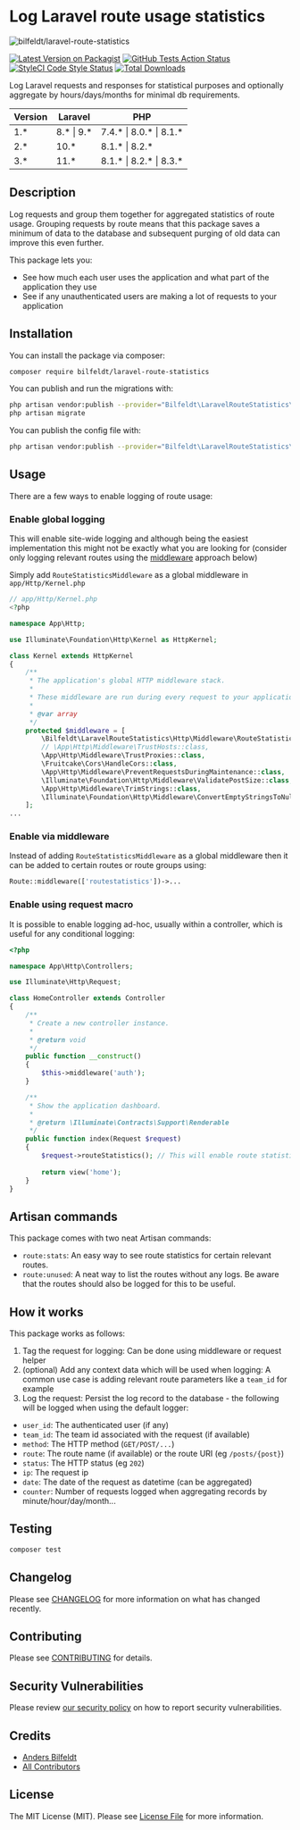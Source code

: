 # Log Laravel route usage statistics

![bilfeldt/laravel-route-statistics](art/banner.png)

[![Latest Version on Packagist](https://img.shields.io/packagist/v/bilfeldt/laravel-route-statistics.svg?style=flat-square)](https://packagist.org/packages/bilfeldt/laravel-route-statistics)
[![GitHub Tests Action Status](https://img.shields.io/github/workflow/status/bilfeldt/laravel-route-statistics/run-tests?label=tests)](https://github.com/bilfeldt/laravel-route-statistics/actions?query=workflow%3Arun-tests+branch%3Amaster)
[![StyleCI Code Style Status](https://github.styleci.io/repos/359116376/shield)](https://github.styleci.io/repos/359116376/shield)
[![Total Downloads](https://img.shields.io/packagist/dt/bilfeldt/laravel-route-statistics.svg?style=flat-square)](https://packagist.org/packages/bilfeldt/laravel-route-statistics)

Log Laravel requests and responses for statistical purposes and optionally aggregate by hours/days/months for minimal db requirements.

| Version | Laravel     | PHP                     |
|---------|-------------|-------------------------|
| 1.*     | 8.* \| 9.*  | 7.4.* \| 8.0.* \| 8.1.* |
| 2.*     | 10.*        | 8.1.* \| 8.2.*          |
| 3.*     | 11.*        | 8.1.* \| 8.2.* \| 8.3.* |

## Description

Log requests and group them together for aggregated statistics of route usage. Grouping requests by route means that this package saves a minimum of data to the database and subsequent purging of old data can improve this even further.

This package lets you:

- See how much each user uses the application and what part of the application they use
- See if any unauthenticated users are making a lot of requests to your application


## Installation

You can install the package via composer:

```bash
composer require bilfeldt/laravel-route-statistics
```

You can publish and run the migrations with:

```bash
php artisan vendor:publish --provider="Bilfeldt\LaravelRouteStatistics\LaravelRouteStatisticsServiceProvider" --tag="migrations"
php artisan migrate
```

You can publish the config file with:
```bash
php artisan vendor:publish --provider="Bilfeldt\LaravelRouteStatistics\LaravelRouteStatisticsServiceProvider" --tag="config"
```

## Usage

There are a few ways to enable logging of route usage:

### Enable global logging

This will enable site-wide logging and although being the easiest implementation this might not be exactly what you are looking for (consider only logging relevant routes using the [middleware](#enable-via-middleware) approach below)

Simply add `RouteStatisticsMiddleware` as a global middleware in `app/Http/Kernel.php`

```php
// app/Http/Kernel.php
<?php

namespace App\Http;

use Illuminate\Foundation\Http\Kernel as HttpKernel;

class Kernel extends HttpKernel
{
    /**
     * The application's global HTTP middleware stack.
     *
     * These middleware are run during every request to your application.
     *
     * @var array
     */
    protected $middleware = [
        \Bilfeldt\LaravelRouteStatistics\Http\Middleware\RouteStatisticsMiddleware::class, // <-- Added
        // \App\Http\Middleware\TrustHosts::class,
        \App\Http\Middleware\TrustProxies::class,
        \Fruitcake\Cors\HandleCors::class,
        \App\Http\Middleware\PreventRequestsDuringMaintenance::class,
        \Illuminate\Foundation\Http\Middleware\ValidatePostSize::class,
        \App\Http\Middleware\TrimStrings::class,
        \Illuminate\Foundation\Http\Middleware\ConvertEmptyStringsToNull::class,
    ];
...
```

### Enable via middleware

Instead of adding `RouteStatisticsMiddleware` as a global middleware then it can be added to certain routes or route groups using:

```php
Route::middleware(['routestatistics'])->...
```

### Enable using request macro

It is possible to enable logging ad-hoc, usually within a controller, which is useful for any conditional logging:

```php
<?php

namespace App\Http\Controllers;

use Illuminate\Http\Request;

class HomeController extends Controller
{
    /**
     * Create a new controller instance.
     *
     * @return void
     */
    public function __construct()
    {
        $this->middleware('auth');
    }

    /**
     * Show the application dashboard.
     *
     * @return \Illuminate\Contracts\Support\Renderable
     */
    public function index(Request $request)
    {
        $request->routeStatistics(); // This will enable route statistics logging
    
        return view('home');
    }
}
```

## Artisan commands

This package comes with two neat Artisan commands:

- `route:stats`: An easy way to see route statistics for certain relevant routes.
- `route:unused`: A neat way to list the routes without any logs. Be aware that the routes should also be logged for this to be useful.

## How it works

This package works as follows:
1. Tag the request for logging: Can be done using middleware or request helper
2. (optional) Add any context data which will be used when logging: A common use case is adding relevant route parameters like a `team_id` for example
3. Log the request: Persist the log record to the database - the following will be logged when using the default logger:
  - `user_id`: The authenticated user (if any)
  - `team_id`: The team id associated with the request (if available)
  - `method`: The HTTP method (`GET/POST/...`)
  - `route`: The route name (if available) or the route URI (eg `/posts/{post}`)
  - `status`: The HTTP status (eg `202`)
  - `ip`: The request ip
  - `date`: The date of the request as datetime (can be aggregated)
  - `counter`: Number of requests logged when aggregating records by minute/hour/day/month...

## Testing

```bash
composer test
```

## Changelog

Please see [CHANGELOG](CHANGELOG.md) for more information on what has changed recently.

## Contributing

Please see [CONTRIBUTING](.github/CONTRIBUTING.md) for details.

## Security Vulnerabilities

Please review [our security policy](../../security/policy) on how to report security vulnerabilities.

## Credits

- [Anders Bilfeldt](https://github.com/bilfeldt)
- [All Contributors](../../contributors)

## License

The MIT License (MIT). Please see [License File](LICENSE.md) for more information.
